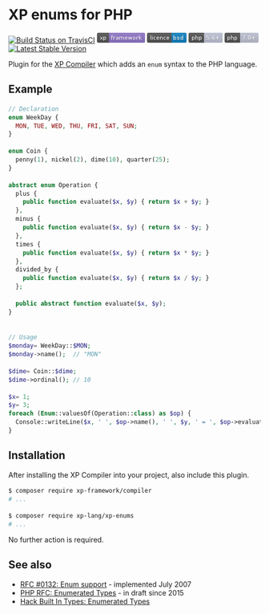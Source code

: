 XP enums for PHP
================

[![Build Status on TravisCI](https://secure.travis-ci.org/xp-lang/xp-enums.svg)](http://travis-ci.org/xp-lang/xp-enums)
[![XP Framework Module](https://raw.githubusercontent.com/xp-framework/web/master/static/xp-framework-badge.png)](https://github.com/xp-framework/core)
[![BSD Licence](https://raw.githubusercontent.com/xp-framework/web/master/static/licence-bsd.png)](https://github.com/xp-framework/core/blob/master/LICENCE.md)
[![Required PHP 5.6+](https://raw.githubusercontent.com/xp-framework/web/master/static/php-5_6plus.png)](http://php.net/)
[![Supports PHP 7.0+](https://raw.githubusercontent.com/xp-framework/web/master/static/php-7_0plus.png)](http://php.net/)
[![Latest Stable Version](https://poser.pugx.org/xp-lang/xp-enums/version.png)](https://packagist.org/packages/xp-lang/xp-enums)

Plugin for the [XP Compiler](https://github.com/xp-framework/compiler/) which adds an `enum` syntax to the PHP language.

Example
-------

```php
// Declaration
enum WeekDay {
  MON, TUE, WED, THU, FRI, SAT, SUN;
}

enum Coin {
  penny(1), nickel(2), dime(10), quarter(25);
}

abstract enum Operation {
  plus {
    public function evaluate($x, $y) { return $x + $y; }
  },
  minus {
    public function evaluate($x, $y) { return $x - $y; }
  },
  times {
    public function evaluate($x, $y) { return $x * $y; }
  },
  divided_by {
    public function evaluate($x, $y) { return $x / $y; }
  };

  public abstract function evaluate($x, $y);
}


// Usage
$monday= WeekDay::$MON;
$monday->name();  // "MON"

$dime= Coin::$dime;
$dime->ordinal(); // 10

$x= 1;
$y= 3;
foreach (Enum::valuesOf(Operation::class) as $op) {
  Console::writeLine($x, ' ', $op->name(), ' ', $y, ' = ', $op->evaluate($x, $y);
}
```

Installation
------------
After installing the XP Compiler into your project, also include this plugin.

```bash
$ composer require xp-framework/compiler
# ...

$ composer require xp-lang/xp-enums
# ...
```

No further action is required.

See also
--------
* [RFC #0132: Enum support](https://github.com/xp-framework/rfc/issues/132) - implemented July 2007
* [PHP RFC: Enumerated Types](https://wiki.php.net/rfc/enum) - in draft since 2015
* [Hack Built In Types: Enumerated Types](https://docs.hhvm.com/hack/built-in-types/enumerated-types)
